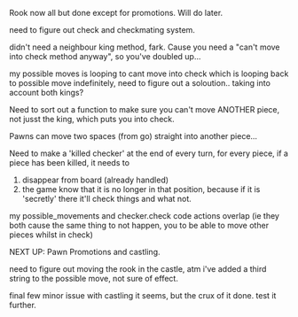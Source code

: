 Rook now all but done except for promotions. Will do later.

need to figure out check and checkmating system.

didn't need a neighbour king method, fark. Cause you need a "can't move into check method anyway", so you've doubled up...

my possible moves is looping to cant move into check which is looping back to possible move indefinitely, need to figure out a soloution.. taking into account both kings?

Need to sort out a function to make sure you can't move ANOTHER piece, not jusst the king, which puts you into check.

Pawns can move two spaces (from go) straight into another piece...

Need to make a 'killed checker' at the end of every turn, for every piece, if a piece has been killed, it needs to 
1. disappear from board (already handled)
2. the game know that it is no longer in that position, because if it is 'secretly' there it'll check things and what not.

my possible_movements and checker.check code actions overlap (ie they both cause the same thing to not happen, you to be able to  move other pieces whilst in check)

NEXT UP:
Pawn Promotions and castling.

need to figure out moving the rook in the castle, atm i've added a third string to the possible move, not sure of effect.

final few minor issue with castling it seems, but the crux of it done. test it further.
